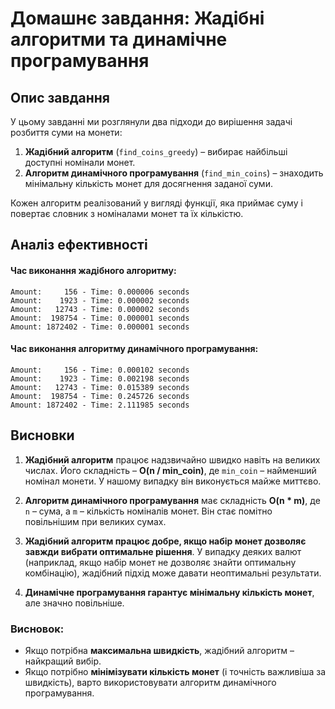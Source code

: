 # Домашнє завдання: Жадібні алгоритми та динамічне програмування

## Опис завдання

У цьому завданні ми розглянули два підходи до вирішення задачі розбиття суми на монети: 

1. **Жадібний алгоритм** (`find_coins_greedy`) – вибирає найбільші доступні номінали монет.
2. **Алгоритм динамічного програмування** (`find_min_coins`) – знаходить мінімальну кількість монет для досягнення заданої суми.

Кожен алгоритм реалізований у вигляді функції, яка приймає суму і повертає словник з номіналами монет та їх кількістю.

## Аналіз ефективності

#### Час виконання жадібного алгоритму:
```
Amount:     156 - Time: 0.000006 seconds
Amount:    1923 - Time: 0.000002 seconds
Amount:   12743 - Time: 0.000002 seconds
Amount:  198754 - Time: 0.000001 seconds
Amount: 1872402 - Time: 0.000001 seconds
```

#### Час виконання алгоритму динамічного програмування:
```
Amount:     156 - Time: 0.000102 seconds
Amount:    1923 - Time: 0.002198 seconds
Amount:   12743 - Time: 0.015389 seconds
Amount:  198754 - Time: 0.245726 seconds
Amount: 1872402 - Time: 2.111985 seconds
```

## Висновки

1. **Жадібний алгоритм** працює надзвичайно швидко навіть на великих числах. Його складність – **O(n / min_coin)**, де `min_coin` – найменший номінал монети. У нашому випадку він виконується майже миттєво.

2. **Алгоритм динамічного програмування** має складність **O(n * m)**, де `n` – сума, а `m` – кількість номіналів монет. Він стає помітно повільнішим при великих сумах.

3. **Жадібний алгоритм працює добре, якщо набір монет дозволяє завжди вибрати оптимальне рішення**. У випадку деяких валют (наприклад, якщо набір монет не дозволяє знайти оптимальну комбінацію), жадібний підхід може давати неоптимальні результати.

4. **Динамічне програмування гарантує мінімальну кількість монет**, але значно повільніше.

### Висновок:
- Якщо потрібна **максимальна швидкість**, жадібний алгоритм – найкращий вибір.
- Якщо потрібно **мінімізувати кількість монет** (і точність важливіша за швидкість), варто використовувати алгоритм динамічного програмування.
